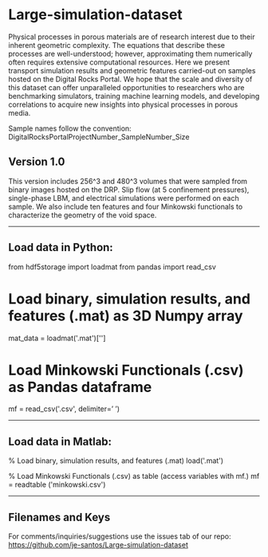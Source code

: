 # Large-simulation-dataset

Physical processes in porous materials are of research interest due to their inherent geometric complexity. The equations that describe these processes are well-understood; however, approximating them numerically often requires extensive computational resources. 
Here we present transport simulation results and geometric features carried-out on samples hosted on the Digital Rocks Portal.  We hope that the scale and diversity of this dataset can offer unparalleled opportunities to researchers who are benchmarking simulators, training machine learning models, and developing correlations to acquire new insights into physical processes in porous media.

Sample names follow the convention:
    DigitalRocksPortalProjectNumber_SampleNumber_Size

Version 1.0
-------------
This version includes 256^3 and 480^3 volumes that were sampled from binary images hosted on the DRP. Slip flow (at 5 confinement pressures), single-phase LBM, and electrical simulations were performed on each sample. We also include ten features and four Minkowski functionals to characterize the geometry of the void space.

----------------------------
Load data in Python:
----------------------------
from hdf5storage import loadmat
from pandas import read_csv

# Load binary, simulation results, and features (.mat) as 3D Numpy array
mat_data = loadmat('<FILENAME>.mat')['<KEY>']

# Load Minkowski Functionals (.csv) as Pandas dataframe
mf = read_csv('<FILENAME>.csv', delimiter=’ ’)

----------------------------
Load data in Matlab:
----------------------------
% Load binary, simulation results, and features (.mat)
load('<FILENAME>.mat')

% Load Minkowski Functionals (.csv) as table (access variables with mf.<KEY>)
mf = readtable ('minkowski.csv')

 
----------------------------
Filenames and Keys
----------------------------




For comments/inquiries/suggestions use the issues tab of our repo:
https://github.com/je-santos/Large-simulation-dataset
